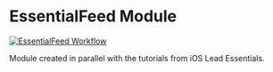 # EssentialFeed Module
[![EssentialFeed Workflow](https://github.com/Nik-MS/EssentialFeed/actions/workflows/essential-feed.yml/badge.svg)](https://github.com/Nik-MS/EssentialFeed/actions/workflows/essential-feed.yml)

Module created in parallel with the tutorials from iOS Lead Essentials.